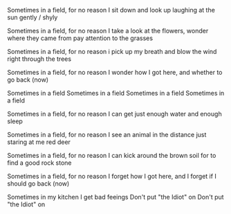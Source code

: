 

Sometimes in a field, for no reason
I sit down and look up laughing at the sun
                       gently / shyly

Sometimes in a field, for no reason
I take a look at the flowers, wonder where they came from
  pay attention to the grasses

Sometimes in a field, for no reason
i pick up my breath and blow the wind right through the trees

Sometimes in a field, for no reason
I wonder how I got here, and whether to go back
(now)

Sometimes in a field
Sometimes in a field
Sometimes in a field
Sometimes in a field 

Sometimes in a field, for no reason
I can get just enough water and enough sleep

Sometimes in a field, for no reason
I see an animal in the distance just staring at me
        red deer 

Sometimes in a field, for no reason
I can kick around the brown soil for to find a good rock
                                                    stone

Sometimes in a field, for no reason
I forget how I got here, and I forget if I should go back
(now)


Sometimes in my kitchen I get bad feeings
Don't put "the Idiot" on
Don't put "the Idiot" on


